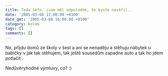 ```yaml
---
title: Teda šéfe, jsem měl odpoledne, že byste nevěřil..
date: '2005-03-08 17:00:00 +0100'
date_gmt: '2005-03-08 16:00:00 +0100'
category: kolem
tags: []
comments: []
---
```

<p>No, přijdu domů ze školy v šest a ani se nenaděju a stěhuju nábytek u babičky v jak tak stěhujem,
tak ještě sousedům zapadne auto a tak ho jdem potlačit..</p>
<p>Nedůvěryhodné výmluvy, co? :)</p>
